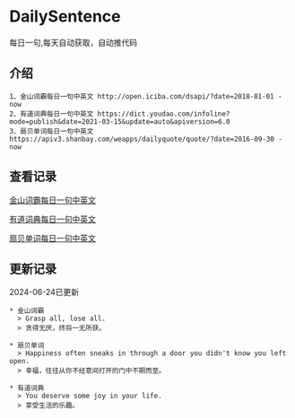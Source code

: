# DailySentence

每日一句,每天自动获取，自动推代码

## 介绍

```
1、金山词霸每日一句中英文 http://open.iciba.com/dsapi/?date=2018-01-01 - now
2、有道词典每日一句中英文 https://dict.youdao.com/infoline?mode=publish&date=2021-03-15&update=auto&apiversion=6.0
3、扇贝单词每日一句中英文 https://apiv3.shanbay.com/weapps/dailyquote/quote/?date=2016-09-30 - now
```

## 查看记录

[金山词霸每日一句中英文](./data/iciba/)

[有道词典每日一句中英文](./data/youdao/)

[扇贝单词每日一句中英文](./data/shanbay/)

## 更新记录
2024-06-24已更新 
```
* 金山词霸
  > Grasp all, lose all.
  > 贪得无厌，终将一无所获。

* 扇贝单词
  > Happiness often sneaks in through a door you didn't know you left open.
  > 幸福，往往从你不经意间打开的门中不期而至。

* 有道词典
  > You deserve some joy in your life.
  > 享受生活的乐趣。

```
